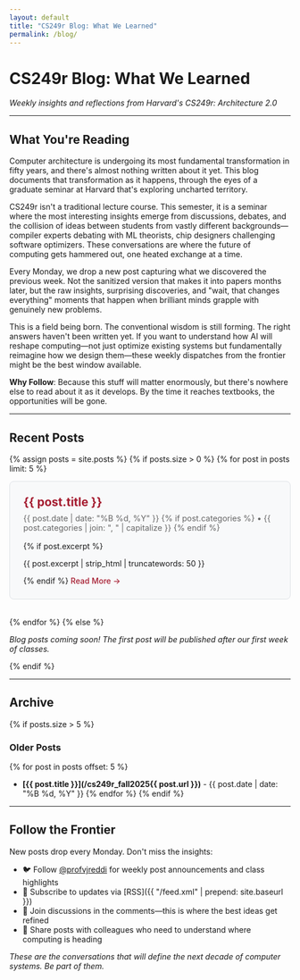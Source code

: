 ```yaml
---
layout: default
title: "CS249r Blog: What We Learned"
permalink: /blog/
---
```


# CS249r Blog: What We Learned

*Weekly insights and reflections from Harvard's CS249r: Architecture 2.0*

---

## What You're Reading

Computer architecture is undergoing its most fundamental transformation in fifty years, and there's almost nothing written about it yet. This blog documents that transformation as it happens, through the eyes of a graduate seminar at Harvard that's exploring uncharted territory.

CS249r isn't a traditional lecture course. This semester, it is a seminar where the most interesting insights emerge from discussions, debates, and the collision of ideas between students from vastly different backgrounds—compiler experts debating with ML theorists, chip designers challenging software optimizers. These conversations are where the future of computing gets hammered out, one heated exchange at a time.

Every Monday, we drop a new post capturing what we discovered the previous week. Not the sanitized version that makes it into papers months later, but the raw insights, surprising discoveries, and "wait, that changes everything" moments that happen when brilliant minds grapple with genuinely new problems. 

This is a field being born. The conventional wisdom is still forming. The right answers haven't been written yet. If you want to understand how AI will reshape computing—not just optimize existing systems but fundamentally reimagine how we design them—these weekly dispatches from the frontier might be the best window available.

**Why Follow**: Because this stuff will matter enormously, but there's nowhere else to read about it as it develops. By the time it reaches textbooks, the opportunities will be gone.

---

## Recent Posts

{% assign posts = site.posts %}
{% if posts.size > 0 %}
  {% for post in posts limit: 5 %}
  <article class="blog-preview">
    <h2><a href="/cs249r_fall2025{{ post.url }}">{{ post.title }}</a></h2>
    <div class="blog-meta">
      {{ post.date | date: "%B %d, %Y" }}
      {% if post.categories %}
        • {{ post.categories | join: ", " | capitalize }}
      {% endif %}
    </div>
    {% if post.excerpt %}
      <p>{{ post.excerpt | strip_html | truncatewords: 50 }}</p>
    {% endif %}
    <a href="/cs249r_fall2025{{ post.url }}" class="read-more">Read More →</a>
  </article>
  {% endfor %}
{% else %}
  <p><em>Blog posts coming soon! The first post will be published after our first week of classes.</em></p>
{% endif %}

---

## Archive

{% if posts.size > 5 %}
### Older Posts
{% for post in posts offset: 5 %}
- **[{{ post.title }}](/cs249r_fall2025{{ post.url }})** - {{ post.date | date: "%B %d, %Y" }}
{% endfor %}
{% endif %}

---

## Follow the Frontier

New posts drop every Monday. Don't miss the insights:
- 🐦 Follow [@profvjreddi](https://twitter.com/profvjreddi) for weekly post announcements and class highlights
- 📧 Subscribe to updates via [RSS]({{ "/feed.xml" | prepend: site.baseurl }})
- 💬 Join discussions in the comments—this is where the best ideas get refined
- 🔄 Share posts with colleagues who need to understand where computing is heading

*These are the conversations that will define the next decade of computer systems. Be part of them.*

<style>
.blog-preview {
  border: 1px solid #dee2e6;
  border-radius: 8px;
  padding: 1.5rem;
  margin-bottom: 2rem;
  background-color: #f8f9fa;
}

.blog-preview h2 {
  margin-top: 0;
  margin-bottom: 0.5rem;
}

.blog-preview h2 a {
  color: #A51C30;
  text-decoration: none;
}

.blog-preview h2 a:hover {
  color: #8B1538;
  text-decoration: underline;
}

.blog-meta {
  color: #666;
  font-size: 0.9rem;
  margin-bottom: 1rem;
}

.read-more {
  color: #A51C30;
  font-weight: 500;
  text-decoration: none;
}

.read-more:hover {
  color: #8B1538;
  text-decoration: underline;
}
</style>